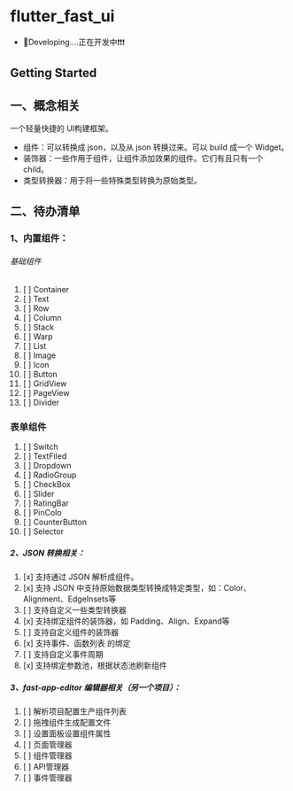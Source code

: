 # flutter_fast_ui

* 🤪Developing....正在开发中❗️❗️❗️

## Getting Started

## 一、概念相关

一个轻量快捷的 UI构建框架。

* 组件：可以转换成 json，以及从 json 转换过来。可以 build 成一个 Widget。
* 装饰器：一些作用于组件，让组件添加效果的组件。它们有且只有一个 child。
* 类型转换器：用于将一些特殊类型转换为原始类型。

## 二、待办清单

### 1、内置组件：

###### 基础组件

1. [ ] Container
2. [ ] Text
3. [ ] Row
4. [ ] Column
5. [ ] Stack
6. [ ] Warp
7. [ ] List
8. [ ] Image
9. [ ] Icon
10. [ ] Button
11. [ ] GridView
12. [ ] PageView
13. [ ] Divider

### 表单组件

1. [ ] Switch
2. [ ] TextFiled
3. [ ] Dropdown
4. [ ] RadioGroup
5. [ ] CheckBox
6. [ ] Slider
7. [ ] RatingBar
8. [ ] PinColo
9. [ ] CounterButton
10. [ ] Selector

##### 2、JSON 转换相关：

1. [x] 支持通过 JSON 解析成组件。
2. [x] 支持 JSON 中支持原始数据类型转换成特定类型，如：Color、Alignment、EdgeInsets等
3. [ ] 支持自定义一些类型转换器
4. [x] 支持绑定组件的装饰器，如 Padding、Align、Expand等
5. [ ] 支持自定义组件的装饰器
6. [x] 支持事件、函数列表 的绑定
7. [ ] 支持自定义事件周期
8. [x] 支持绑定参数池，根据状态池刷新组件

##### 3、fast-app-editor 编辑器相关（另一个项目）：

1. [ ] 解析项目配置生产组件列表
2. [ ] 拖拽组件生成配置文件
3. [ ] 设置面板设置组件属性
4. [ ] 页面管理器
5. [ ] 组件管理器
6. [ ] API管理器
7. [ ] 事件管理器